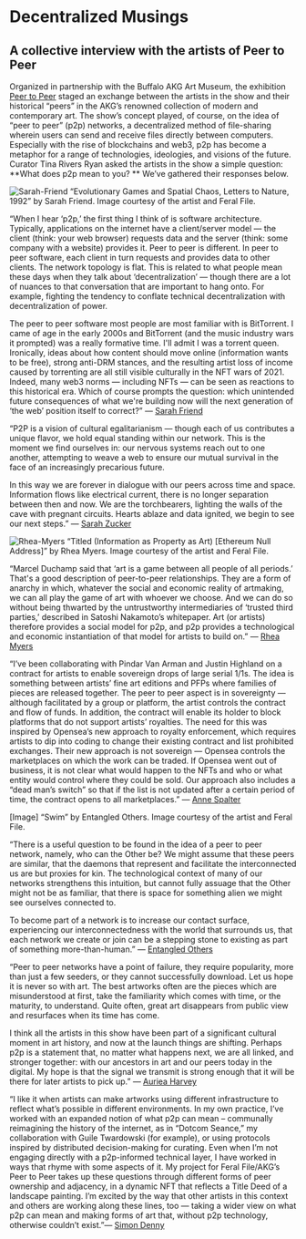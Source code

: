 # Decentralized Musings
## A collective interview with the artists of Peer to Peer 

Organized in partnership with the Buffalo AKG Art Museum, the exhibition [Peer to Peer](https://feralfile.com/exhibitions/peer-to-peer-pjb) staged an exchange between the artists in the show and their historical “peers” in the AKG’s renowned collection of modern and contemporary art. The show’s concept played, of course, on the idea of “peer to peer” (p2p) networks, a decentralized method of file-sharing wherein users can send and receive files directly between computers. Especially with the rise of blockchains and web3, p2p has become a metaphor for a range of technologies, ideologies, and visions of the future. Curator Tina Rivers Ryan asked the artists in the show a simple question: **What does p2p mean to you? ** We’ve gathered their responses below.

![Sarah-Friend](https://user-images.githubusercontent.com/47554564/209980292-0812266e-7ac9-45be-b123-59e79fd015cc.png)
“Evolutionary Games and Spatial Chaos, Letters to Nature, 1992” by Sarah Friend. Image courtesy of the artist and Feral File.

“When I hear ‘p2p,’ the first thing I think of is software architecture. Typically, applications on the internet have a client/server model — the client (think: your web browser) requests data and the server (think: some company with a website) provides it. Peer to peer is different. In peer to peer software, each client in turn requests and provides data to other clients. The network topology is flat. This is related to what people mean these days when they talk about ‘decentralization’ — though there are a lot of nuances to that conversation that are important to hang onto. For example, fighting the tendency to conflate technical decentralization with decentralization of power.


The peer to peer software most people are most familiar with is BitTorrent. I came of age in the early 2000s and BitTorrent (and the music industry wars it prompted) was a really formative time. I'll admit I was a torrent queen. Ironically, ideas about how content should move online (information wants to be free), strong anti-DRM stances, and the resulting artist loss of income caused by torrenting are all still visible culturally in the NFT wars of 2021. Indeed, many web3 norms — including NFTs — can be seen as reactions to this historical era. Which of course prompts the question: which unintended future consequences of what we're building now will the next generation of ‘the web’ position itself to correct?” — [Sarah Friend ](https://feralfile.com/artworks/s-friend-rpw?fromExhibition=peer-to-peer-pjb)

“P2P is a vision of cultural egalitarianism — though each of us contributes a unique flavor, we hold equal standing within our network. This is the moment we find ourselves in: our nervous systems reach out to one another, attempting to weave a web to ensure our mutual survival in the face of an increasingly precarious future.

In this way we are forever in dialogue with our peers across time and space. Information flows like electrical current, there is no longer separation between then and now. We are the torchbearers, lighting the walls of the cave with pregnant circuits. Hearts ablaze and data ignited, we begin to see our next steps.” — [Sarah Zucker](https://feralfile.com/artworks/sarah-zucker-tf6?fromExhibition=peer-to-peer-pjb)

![Rhea-Myers](https://user-images.githubusercontent.com/47554564/209980321-238cc2e4-a317-4420-8e5e-a867c2d90bd7.png)
“Titled (Information as Property as Art) [Ethereum Null Address]” by Rhea Myers. Image courtesy of the artist and Feral File.

“Marcel Duchamp said that ‘art is a game between all people of all periods.’ That's a good description of peer-to-peer relationships. They are a form of anarchy in which, whatever the social and economic reality of artmaking, we can all play the game of art with whoever we choose. And we can do so without being thwarted by the untrustworthy intermediaries of ‘trusted third parties,’ described in Satoshi Nakamoto’s whitepaper. Art (or artists) therefore provides a social model for p2p, and p2p provides a technological and economic instantiation of that model for artists to build on.” — [Rhea Myers](https://feralfile.com/artworks/rhea-myers-nbn?fromExhibition=peer-to-peer-pjb)

“I’ve been collaborating with Pindar Van Arman and Justin Highland on a contract for artists to enable sovereign drops of large serial 1/1s. The idea is something between artists’ fine art editions and PFPs where families of pieces are released together. The peer to peer aspect is in sovereignty — although facilitated by a group or platform, the artist controls the contract and flow of funds. In addition, the contract will enable its holder to block platforms that do not support artists’ royalties. The need for this was inspired by Opensea’s new approach to royalty enforcement, which requires artists to dip into coding to change their existing contract and list prohibited exchanges. Their new approach is not sovereign — Opensea controls the marketplaces on which the work can be traded. If Opensea went out of business, it is not clear what would happen to the NFTs and who or what entity would control where they could be sold. Our approach also includes a “dead man’s switch” so that if the list is not updated after a certain period of time, the contract opens to all marketplaces.”  — [Anne Spalter](https://feralfile.com/artworks/anne-spalter-nvy?fromExhibition=peer-to-peer-pjb)

[Image]
“Swim” by Entangled Others. Image courtesy of the artist and Feral File.

“There is a useful question to be found in the idea of a peer to peer network, namely, who can the Other be? We might assume that these peers are similar, that the daemons that represent and facilitate the interconnected us are but proxies for kin. The technological context of many of our networks strengthens this intuition, but cannot fully assuage that the Other might not be as familiar, that there is space for something alien we might see ourselves connected to.

To become part of a network is to increase our contact surface, experiencing our interconnectedness with the world that surrounds us, that each network we create or join can be a stepping stone to existing as part of something more-than-human.” — [Entangled Others](https://feralfile.com/artworks/sofia-crespo-u3w?fromExhibition=peer-to-peer-pjb)

“Peer to peer networks have a point of failure, they require popularity, more than just a few seeders, or they cannot successfully download. Let us hope it is never so with art. The best artworks often are the pieces which are misunderstood at first, take the familiarity which comes with time, or the maturity, to understand. Quite often, great art disappears from public view and resurfaces when its time has come. 

I think all the artists in this show have been part of a significant cultural moment in art history, and now at the launch things are shifting. Perhaps p2p is a statement that, no matter what happens next, we are all linked, and stronger together: with our ancestors in art and our peers today in the digital. My hope is that the signal we transmit is strong enough that it will be there for later artists to pick up.” — [Auriea Harvey](https://feralfile.com/artworks/auriea-harvey-9kg?fromExhibition=peer-to-peer-pjb) 

“I like it when artists can make artworks using different infrastructure to reflect what’s possible in different environments. In my own practice, I’ve worked with an expanded notion of what p2p can mean – communally reimagining the history of the internet, as in “Dotcom Seance,” my collaboration with Guile Twardowski (for example), or using protocols inspired by distributed decision-making for curating. Even when I’m not engaging directly with a p2p-informed technical layer, I have worked in ways that rhyme with some aspects of it. My project for Feral File/AKG’s Peer to Peer takes up these questions through different forms of peer ownership and adjacency, in a dynamic NFT that reflects a Title Deed of a landscape painting. I’m excited by the way that other artists in this context and others are working along these lines, too — taking a wider view on what p2p can mean and making forms of art that, without p2p technology, otherwise couldn’t exist.”— [Simon Denny](https://feralfile.com/artworks/simon-denny-ihd?fromExhibition=peer-to-peer-pjb)

